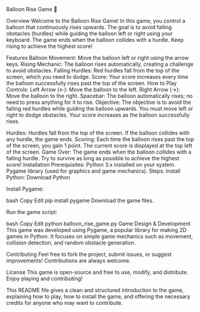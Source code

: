 Balloon Rise Game 🎈

Overview
Welcome to the Balloon Rise Game! In this game, you control a balloon that continuously rises upwards. The goal is to avoid falling obstacles (hurdles) while guiding the balloon left or right using your keyboard. The game ends when the balloon collides with a hurdle. Keep rising to achieve the highest score!

Features
Balloon Movement: Move the balloon left or right using the arrow keys.
Rising Mechanic: The balloon rises automatically, creating a challenge to avoid obstacles.
Falling Hurdles: Red hurdles fall from the top of the screen, which you need to dodge.
Score: Your score increases every time the balloon successfully rises past the top of the screen.
How to Play
Controls:
Left Arrow (←): Move the balloon to the left.
Right Arrow (→): Move the balloon to the right.
Spacebar: The balloon automatically rises; no need to press anything for it to rise.
Objective:
The objective is to avoid the falling red hurdles while guiding the balloon upwards. You must move left or right to dodge obstacles. Your score increases as the balloon successfully rises.

Hurdles:
Hurdles fall from the top of the screen.
If the balloon collides with any hurdle, the game ends.
Scoring:
Each time the balloon rises past the top of the screen, you gain 1 point.
The current score is displayed at the top left of the screen.
Game Over:
The game ends when the balloon collides with a falling hurdle. Try to survive as long as possible to achieve the highest score!
Installation
Prerequisites:
Python 3.x installed on your system.
Pygame library (used for graphics and game mechanics).
Steps:
Install Python: Download Python

Install Pygame:

bash
Copy
Edit
pip install pygame
Download the game files.

Run the game script:

bash
Copy
Edit
python balloon_rise_game.py
Game Design & Development
This game was developed using Pygame, a popular library for making 2D games in Python. It focuses on simple game mechanics such as movement, collision detection, and random obstacle generation.

Contributing
Feel free to fork the project, submit issues, or suggest improvements! Contributions are always welcome.

License
This game is open-source and free to use, modify, and distribute. Enjoy playing and contributing!

This README file gives a clean and structured introduction to the game, explaining how to play, how to install the game, and offering the necessary credits for anyone who may want to contribute.

